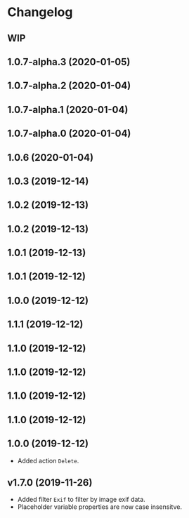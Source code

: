 # Changelog

## WIP

## 1.0.7-alpha.3 (2020-01-05)

## 1.0.7-alpha.2 (2020-01-04)

## 1.0.7-alpha.1 (2020-01-04)

## 1.0.7-alpha.0 (2020-01-04)

## 1.0.6 (2020-01-04)

## 1.0.3 (2019-12-14)

## 1.0.2 (2019-12-13)

## 1.0.2 (2019-12-13)

## 1.0.1 (2019-12-13)

## 1.0.1 (2019-12-12)

## 1.0.0 (2019-12-12)

## 1.1.1 (2019-12-12)

## 1.1.0 (2019-12-12)

## 1.1.0 (2019-12-12)

## 1.1.0 (2019-12-12)

## 1.1.0 (2019-12-12)

## 1.0.0 (2019-12-12)

- Added action `Delete`.

## v1.7.0 (2019-11-26)

- Added filter `Exif` to filter by image exif data.
- Placeholder variable properties are now case insensitve.
